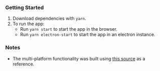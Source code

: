### Getting Started
1. Download dependencies with `yarn`.
2. To run the app:
    * Run `yarn start` to start the app in the browser.
    * Run `yarn electron-start` to start the app in an electron instance.

### Notes
- The multi-platform functionality was built using [this source](https://medium.com/@kitze/%EF%B8%8F-from-react-to-an-electron-app-ready-for-production-a0468ecb1da3) as a reference.